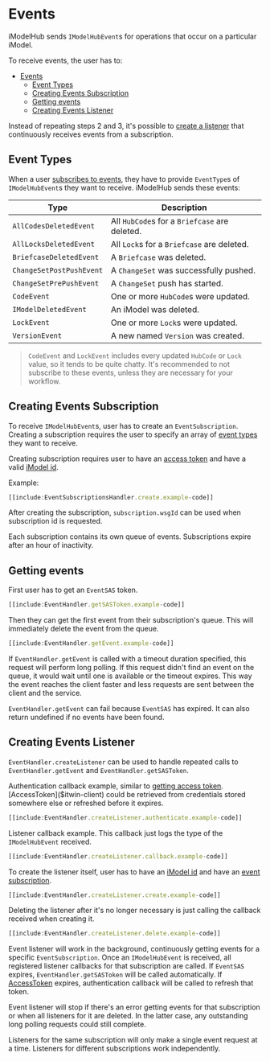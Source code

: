 # Events

iModelHub sends `IModelHubEvent`s for operations that occur on a particular iModel.

To receive events, the user has to:

- [Events](#events)
  - [Event Types](#event-types)
  - [Creating Events Subscription](#creating-events-subscription)
  - [Getting events](#getting-events)
  - [Creating Events Listener](#creating-events-listener)

Instead of repeating steps 2 and 3, it's possible to [create a listener](#creating-events-listener) that continuously receives events from a subscription.

## Event Types

When a user [subscribes to events](#creating-events-subscription), they have to provide `EventType`s of `IModelHubEvent`s they want to receive. iModelHub sends these events:

| Type                                        | Description                                                                         |
| ------------------------------------------- | ----------------------------------------------------------------------------------- |
| `AllCodesDeletedEvent`                      | All `HubCode`s for a `Briefcase` are deleted. |
| `AllLocksDeletedEvent`                      | All `Lock`s for a `Briefcase` are deleted.    |
| `BriefcaseDeletedEvent`                     | A `Briefcase` was deleted.                                       |
| `ChangeSetPostPushEvent`                    | A `ChangeSet` was successfully pushed.                          |
| `ChangeSetPrePushEvent`                     | A `ChangeSet` push has started.                                 |
| `CodeEvent`                                 | One or more `HubCode`s were updated.                             |
| `IModelDeletedEvent`                        | An iModel was deleted.                                                              |
| `LockEvent`                                 | One or more `Lock`s were updated.                                |
| `VersionEvent`                              | A new named `Version` was created.                               |

> `CodeEvent` and `LockEvent` includes every updated `HubCode` or `Lock` value, so it tends to be quite chatty. It's recommended to not subscribe to these events, unless they are necessary for your workflow.

## Creating Events Subscription

To receive `IModelHubEvent`s, user has to create an `EventSubscription`. Creating a subscription requires the user to specify an array of [event types](#event-types) they want to receive.

Creating subscription requires user to have an [access token]($docs/learning/common/AccessToken.md) and have a valid [iModel id](./imodels/GetiModel.md).

Example:

```ts
[[include:EventSubscriptionsHandler.create.example-code]]
```

After creating the subscription, ``subscription.wsgId`` can be used when subscription id is requested.

Each subscription contains its own queue of events. Subscriptions expire after an hour of inactivity.

## Getting events

First user has to get an `EventSAS` token.

```ts
[[include:EventHandler.getSASToken.example-code]]
```

Then they can get the first event from their subscription's queue. This will immediately delete the event from the queue.

```ts
[[include:EventHandler.getEvent.example-code]]
```

If `EventHandler.getEvent` is called with a timeout duration specified, this request will perform long polling. If this request didn't find an event on the queue, it would wait until one is available or the timeout expires. This way the event reaches the client faster and less requests are sent between the client and the service.

`EventHandler.getEvent` can fail because `EventSAS` has expired. It can also return undefined if no events have been found.

## Creating Events Listener

`EventHandler.createListener` can be used to handle repeated calls to `EventHandler.getEvent` and `EventHandler.getSASToken`.

Authentication callback example, similar to [getting access token]($docs/learning/common/AccessToken.md). [AccessToken]($itwin-client) could be retrieved from credentials stored somewhere else or refreshed before it expires.

```ts
[[include:EventHandler.createListener.authenticate.example-code]]
```

Listener callback example. This callback just logs the type of the `IModelHubEvent` received.

```ts
[[include:EventHandler.createListener.callback.example-code]]
```

To create the listener itself, user has to have an [iModel id](./imodels/GetiModel.md) and have an [event subscription](#creating-events-subscription).

```ts
[[include:EventHandler.createListener.create.example-code]]
```

Deleting the listener after it's no longer necessary is just calling the callback received when creating it.

```ts
[[include:EventHandler.createListener.delete.example-code]]
```

Event listener will work in the background, continuously getting events for a specific `EventSubscription`. Once an `IModelHubEvent` is received, all registered listener callbacks for that subscription are called. If `EventSAS` expires, `EventHandler.getSASToken` will be called automatically. If [AccessToken]($itwin-client) expires, authentication callback will be called to refresh that token.

Event listener will stop if there's an error getting events for that subscription or when all listeners for it are deleted. In the latter case, any outstanding long polling requests could still complete.

Listeners for the same subscription will only make a single event request at a time. Listeners for different subscriptions work independently.
